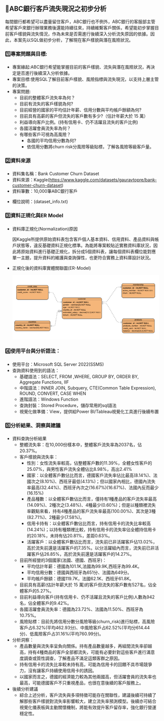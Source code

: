## 📝ABC銀行客戶流失現況之初步分析
每間銀行都希望可以盡量留住客戶，ABC銀行也不例外，ABC銀行的客服部主管希望客戶來銀行辦理業務後還能持續往來，持續維繫客戶關係，希望能初步掌握目前客戶樣貌與流失情況，作為未來是否需進行後續深入分析流失原因的依據。因此，本案先以SQL做初步分析，了解現在客戶樣貌與潛在風險狀況。

### 1️⃣專案問題與目標:

- 專案緣起:ABC銀行希望能掌握目前的客戶樣貌、流失與潛在風險狀況，再決定是否進行後續深入分析依據。
- 專案目標:使用SQL了解目前客戶樣貌、風險指標與流失現況，以支持上層主管的決策。
- 專案問題:
    - 目前的整體客戶流失率為何？
    - 目前有流失的客戶樣貌為何?
    - 目前經營的國家的平均估計年薪、信用分數與平均帳戶餘額為何?
    - 目前具有高薪的客戶但流失的客戶數有多少?（估計年薪大於 15 萬）
    - 利益導向客戶比例。(持有信用卡、仍不活躍且流失的客戶比例)
    - 各國活躍會員流失率為何？
    - 有哪些客戶可視為高風險？
        - 各國的平均信用分數為何?
        - 依信用分數將churn risk分風險等級貼標，了解各風險等級客戶量。
    

### 2️⃣資料來源

- 資料集名稱：Bank Customer Churn Dataset
- 資料來源：Kaggle(https://www.kaggle.com/datasets/gauravtopre/bank-customer-churn-dataset)
- 資料筆數：10,000筆ABC銀行客戶

[](data:image/gif;base64,R0lGODlhAQABAIAAAP///wAAACH5BAEAAAAALAAAAAABAAEAAAICRAEAOw==)

- 欄位說明：(dataset_info.txt)

### 3️⃣資料正規化與ER Model

- 資料庫正規化(Normalization)原因
    
    因Kaggle所提供原始資料表包含客戶個人基本資料、信用資料、產品資料與帳戶狀態等，違反基礎資料正規化標準。為能將專案較貼近實務資料庫狀況，因此將原始資料進行基礎正規化，拆分成5個資料表，讓每個資料表欄位能對應單一主題，提升資料的維護與查詢彈性，也更符合實務上資料庫設計狀況。
    

[](data:image/gif;base64,R0lGODlhAQABAIAAAP///wAAACH5BAEAAAAALAAAAAABAAEAAAICRAEAOw==)

[](data:image/gif;base64,R0lGODlhAQABAIAAAP///wAAACH5BAEAAAAALAAAAAABAAEAAAICRAEAOw==)

- 正規化後的資料庫實體關聯圖(ER-Model)
    
   ![ER_Model](ER_Model.png)<br>
    

[](data:image/gif;base64,R0lGODlhAQABAIAAAP///wAAACH5BAEAAAAALAAAAAABAAEAAAICRAEAOw==)

### 4️⃣使用平台與分析語法：

- 使用平台：Microsoft SQL Server 2022(SSMS)
- 查詢資料使用到的語法：
    - 基礎語法：SELECT, FROM ,WHERE, GROUP BY, ORDER BY, Aggregate Functions, IIF
    - 中階語法：INNER JOIN, Subquery, CTE(Common Table Expression), ROUND, CONVERT, CASE WHEN
    - 進階語法：Windows Function
    - 查詢封裝：Stored Procedure，儲存常用的sql語法
    - 視覺化做準備：View，提供給Power BI/Tableau視覺化工具進行後續布置

### 5️⃣分析結果、洞察與建議

- 資料查詢分析結果
    - 整體流失率：在10,000份樣本中，整體客戶流失率為2037名，佔20.37%。
    - 客戶樣貌與流失率：
        - 性別：女性流失率較高，佔整體客戶數的11.39%，全體女性客戶的25.07%，與男性客戶流失全體佔比8.98%，高出2.41%
        - 國家：以全體客戶數佔比而言，德國客戶流失率佔比最高(8.14%)、法國次之(8.10%)、西班牙最低(4.13%)；但以國家內相比，德國內流失率最高(32.44%)、西班牙內次之(16.67%)(16.67%)、法國內反而最少(16.15%)
        - 產品種數：以全體客戶數佔比而言，僅持有1種產品的客戶流失率最高(14.09%)、2種次之(3.48%)、4種最少(0.60%)；但是以種類裡流失率觀點來看，持有4種產品的客戶流失率最高(100.00%)、其次是3種(82.71%)、2種最少(7.58%)。
        - 信用卡持有：以全體客戶數佔比而言，持有信用卡的流失比率較高(14.24%)；以持有種類裡比較，持有信用卡的流失率佔全體持信用卡的20.18%，未持有佔20.81%，差距0.63%。
        - 活躍客戶：以全體客戶數佔比而言，流失前已非活躍客戶佔13.02%，高於流失前還是活躍客戶的7.35%。以分活躍組內而言，流失前已非活躍客戶佔26.85%，高於流失前還是活躍客戶的14.27%。
    - 目前所經營的3個國家(法國、德國、西班牙)：
        - 平均估計年薪：德國為101.1K,法國為99.9K,西班牙為99.4K。
        - 平均信用分數：德國與西班牙為651分、法國為649分。
        - 平均帳戶餘額：德國119.7K，法國62.1K、西班牙61.8K。
    - 目前具有高薪(估計年薪大於 15 萬)的客戶但流失的客戶數有527名，佔全體客戶的5.27%。
    - 目前利益導向客戶(持有信用卡、仍不活躍且流失的客戶比例)人數為942名，佔全體客戶的9.42%。
    - 各國活躍會員流失率：德國為23.72%、法國為11.50%、西班牙為10.75%。
    - 風險貼標：目前先將信用分數分風險等級(churn_risk)進行貼標，高風險客戶占6.32%(平均462.93分)、中風險客戶占62.52%(平均分614.44分)、低風險客戶占31.16%(平均760.99分)。
- 分析洞察：
    - 產品數量與流失率呈負向關係。持有產品數量越多，再組間流失率卻越高，持有4種商品的客戶全部都流失，可能有必要針對這些客戶進行滿意度調查或質性調查，了解產品不滿足這類客群之原因。
    - 持有信用卡的流失比率較未持有高，可能為信用卡的回饋不具市場競爭力，沒有讓客戶持續使用信用卡的誘因。
    - 以國家而言之，德國的經濟能力較為其他兩國高，但活躍會員的流失率也最高，可能德國客戶不只重視產品，也很在意後續的客戶服務上。
- 後續分析建議
    - 綜合上述分析，客戶流失與多項特徵可能存在關聯性，建議後續可持續了解那些客戶樣貌對流失率影響較大，建立流失率預測模型。後續亦可結合視覺化儀表板與主動關懷機制，將能有效提升客戶留存率，強化銀行營運穩定性。
